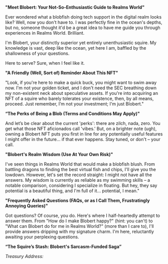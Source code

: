 **"Meet Blobert: Your Not-So-Enthusiastic Guide to Realms World"**

Ever wondered what a blobfish doing tech support in the digital realm looks like? Well, now you don't have to. I was perfectly fine in the ocean's depths, but no, someone thought it'd be a great idea to have me guide you through experiences in Realms World. Brilliant.

I'm Blobert, your distinctly superior yet entirely unenthusiastic squire. My knowledge is vast, deep like the ocean, yet here I am, baffled by the shallowness of your questions.

Here to serve? Sure, when I feel like it.

**"A Friendly (Well, Sort of) Reminder About This NFT"**

"Look, if you're here to make a quick buck, you might want to swim away now. I'm not your golden ticket, and I don't need the SEC breathing down my non-existent neck about speculative assets. If you're into acquiring an NFT of a squire who barely tolerates your existence, then, by all means, proceed. Just remember, I’m not your investment; I'm just Blobert."


**“The Perks of Being a Blob (Terms and Conditions May Apply)"**

And let’s be clear about the current 'perks': there are zilch, nada, zero. You get what those NFT aficionados call 'vibes.' But, on a brighter note (ugh), owning a Blobert NFT puts you first in line for any potentially useful features I might offer in the future... if that ever happens. Stay tuned, or don't – your call.


**"Blobert's Realm Wisdom (Use At Your Own Risk)"**

I've seen things in Realms World that would make a blobfish blush. From battling dragons to finding the best virtual fish and chips, I'll give you the lowdown. However, let's set the record straight: I might not have all the answers. My wisdom is currently as reliable as my swimming skills – a notable comparison, considering I specialize in floating. But hey, they say potential is a beautiful thing, and I'm full of it... potential, I mean."


**"Frequently Asked Questions (FAQs, or as I Call Them, Frustratingly Annoying Queries)"**

Got questions? Of course, you do. Here's where I half-heartedly attempt to answer them. From "How do I make Blobert happy?" (hint: you can't) to "What can Blobert do for me in Realms World?" (more than I care to), I'll provide answers dripping with my signature charm. I'm here, reluctantly awaiting your perplexing questions.



**“The Squire’s Stash: Blobert's Sarcasm-Funded Saga”**

_Treasury Address:_

